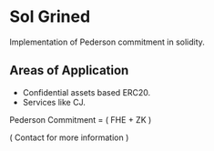 # Sol Grined

Implementation of Pederson commitment in solidity.

## Areas of Application 
   - Confidential assets based ERC20. 
   - Services like CJ. 
   
   Pederson Commitment = ( FHE + ZK ) 
   
   ( Contact for more information ) 
